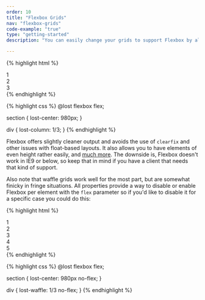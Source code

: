 ```yaml
---
order: 10
title: "Flexbox Grids"
nav: "flexbox-grids"
code-example: "true"
type: "getting-started"
description: "You can easily change your grids to support Flexbox by altering the global at-rule variable `@lost flexbox` to `flex`. Once you do this, all grids throughout your site will use flexed elements. To make sure they are displayed as flexed elements, you need to wrap them in `lost-flex-container` or `lost-center` (which includes `lost-flex-container` by default)."

---
```


{% highlight html %}
<section>
  <div>1</div>
  <div>2</div>
  <div>3</div>
</section>
{% endhighlight %}

{% highlight css %}
@lost flexbox flex;

section {
  lost-center: 980px;
}

div {
  lost-column: 1/3;
}
{% endhighlight %}

Flexbox offers slightly cleaner output and avoids the use of `clearfix` and other issues with float-based layouts. It also allows you to have elements of even height rather easily, and [much more](https://github.com/philipwalton/flexbugs/issues/32#issuecomment-90789645). The downside is, Flexbox doesn't work in IE9 or below, so keep that in mind if you have a client that needs that kind of support.

Also note that waffle grids work well for the most part, but are somewhat finicky in fringe situations. All properties provide a way to disable or enable Flexbox per element with the `flex` parameter so if you'd like to disable it for a specific case you could do this:

{% highlight html %}
<section>
  <div>1</div>
  <div>2</div>
  <div>3</div>
  <div>4</div>
  <div>5</div>
</section>
{% endhighlight %}

{% highlight css %}
@lost flexbox flex;

section {
  lost-center: 980px no-flex;
}

div {
  lost-waffle: 1/3 no-flex;
}
{% endhighlight %}
